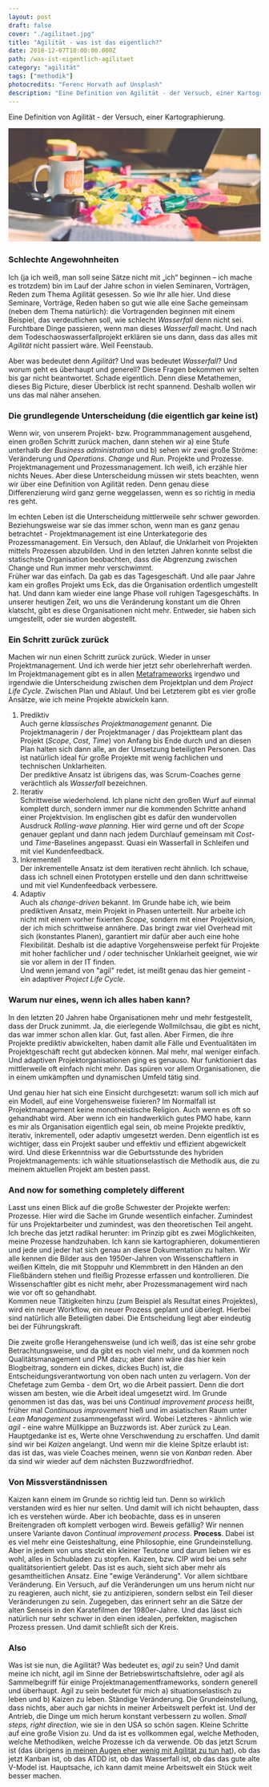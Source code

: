 ```yaml
---
layout: post
draft: false
cover: "./agilitaet.jpg"
title: "Agilität - was ist das eigentlich?" 
date: 2018-12-07T10:00:00.000Z
path: /was-ist-eigentlich-agilitaet
category: "agilität"
tags: ["methodik"]
photocredits: "Ferenc Horvath auf Unsplash"
description: "Eine Definition von Agilität - der Versuch, einer Kartographierung."
---
```


Eine Definition von Agilität - der Versuch, einer Kartographierung.

![Was ist Agilität](./agilitaet.jpg)

### Schlechte Angewohnheiten

Ich (ja ich weiß, man soll seine Sätze nicht mit „ich“ beginnen – ich mache es trotzdem) bin im Lauf der Jahre schon in vielen Seminaren, Vorträgen, Reden zum Thema Agilität gesessen. So wie Ihr alle hier. Und diese Seminare, Vorträge, Reden haben so gut wie alle eine Sache gemeinsam (neben dem Thema natürlich): die Vortragenden beginnen mit einem Beispiel, das verdeutlichen soll, wie schlecht _Wasserfall_ denn nicht sei. Furchtbare Dinge passieren, wenn man dieses _Wasserfall_ macht. Und nach dem Todeschaoswasserfallprojekt erklären sie uns dann, dass das alles mit _Agilität_ nicht passiert wäre. Weil Feenstaub.

Aber was bedeutet denn _Agilität_? Und was bedeutet _Wasserfall_? Und worum geht es überhaupt und generell? Diese Fragen bekommen wir selten bis gar nicht beantwortet. Schade eigentlich. Denn diese Metathemen, dieses Big Picture, dieser Überblick ist recht spannend. Deshalb wollen wir uns das mal näher ansehen.

### Die grundlegende Unterscheidung (die eigentlich gar keine ist)

Wenn wir, von unserem Projekt- bzw. Programmmanagement ausgehend, einen großen Schritt zurück machen, dann stehen wir a) eine Stufe unterhalb der _Business administration_ und b) sehen wir zwei große Ströme: Veränderung und _Operations_. _Change_ und _Run_. Projekte und Prozesse. Projektmanagement und Prozessmanagement. Ich weiß, ich erzähle hier nichts Neues. Aber diese Unterscheidung müssen wir stets beachten, wenn wir über eine Definition von Agilität reden. Denn genau diese Differenzierung wird ganz gerne weggelassen, wenn es so richtig in media res geht.

Im echten Leben ist die Unterscheidung mittlerweile sehr schwer geworden. Beziehungsweise war sie das immer schon, wenn man es ganz genau betrachtet - Projektmanagement ist eine Unterkategorie des Prozessmanagement. Ein Versuch, den Ablauf, die Unklarheit von Projekten mittels Prozessen abzubilden. Und in den letzten Jahren konnte selbst die statischste Organisation beobachten, dass die Abgrenzung zwischen Change und Run immer mehr verschwimmt.  
Früher war das einfach. Da gab es das Tagesgeschäft. Und alle paar Jahre kam ein großes Projekt ums Eck, das die Organisation ordentlich umgestellt hat. Und dann kam wieder eine lange Phase voll ruhigen Tagesgeschäfts. In unserer heutigen Zeit, wo uns die Veränderung konstant um die Ohren klatscht, gibt es diese Organisationen nicht mehr. Entweder, sie haben sich umgestellt, oder sie wurden abgestellt.

### Ein Schritt zurück zurück

Machen wir nun einen Schritt zurück zurück. Wieder in unser Projektmanagement. Und ich werde hier jetzt sehr oberlehrerhaft werden. Im Projektmanagement gibt es in allen [Metaframeworks](/modernes-projektmanagement-der-methodische-teil) irgendwo und irgendwie die Unterscheidung zwischen dem Projektplan und dem _Project Life Cycle_. Zwischen Plan und Ablauf. Und bei Letzterem gibt es vier große Ansätze, wie ich meine Projekte abwickeln kann.

1. Prediktiv  
Auch gerne _klassisches Projektmanagement_ genannt. Die Projektmanagerin / der Projektmanager / das Projektteam plant das Projekt (_Scope_, _Cost_, _Time_) von Anfang bis Ende durch und an diesen Plan halten sich dann alle, an der Umsetzung beteiligten Personen. Das ist natürlich ideal für große Projekte mit wenig fachlichen und technischen Unklarheiten.  
Der prediktive Ansatz ist übrigens das, was Scrum-Coaches gerne verächtlich als _Wasserfall_ bezeichnen.
2. Iterativ  
Schrittweise wiederholend. Ich plane nicht den großen Wurf auf einmal komplett durch, sondern immer nur die kommenden Schritte anhand einer Projektvision. Im englischen gibt es dafür den wundervollen Ausdruck _Rolling-wave planning_. Hier wird gerne und oft der _Scope_ genauer geplant und dann nach jedem Durchlauf gemeinsam mit _Cost_- und _Time_-Baselines angepasst. Quasi ein Wasserfall in Schleifen und mit viel Kundenfeedback.
3. Inkrementell  
Der inkrementelle Ansatz ist dem iterativen recht ähnlich. Ich schaue, dass ich schnell einen Prototypen erstelle und den dann schrittweise und mit viel Kundenfeedback verbessere.
4. Adaptiv  
Auch als _change-driven_ bekannt. Im Grunde habe ich, wie beim prediktiven Ansatz, mein Projekt in Phasen unterteilt. Nur arbeite ich nicht mit einem vorher fixierten _Scope_, sondern mit einer Projektvision, der ich mich schrittweise annähere. Das bringt zwar viel Overhead mit sich (konstantes Planen), garantiert mir dafür aber auch eine hohe Flexibilität. Deshalb ist die adaptive Vorgehensweise perfekt für Projekte mit hoher fachlicher und / oder technischer Unklarheit geeignet, wie wir sie vor allem in der IT finden.  
Und wenn jemand von "agil" redet, ist meißt genau das hier gemeint - ein adaptiver _Project Life Cycle_.

### Warum nur eines, wenn ich alles haben kann?

In den letzten 20 Jahren habe  Organisationen mehr und mehr festgestellt, dass der Druck zunimmt. Ja, die eierlegende Wollmilchsau, die gibt es nicht, das war immer schon allen klar. Gut, fast allen. Aber Firmen, die ihre Projekte prediktiv abwickelten, haben damit alle Fälle und Eventualitäten im Projektgeschäft recht gut abdecken können. Mal mehr, mal weniger einfach. Und adaptiven Projektorganisationen ging es genauso. Nur funktioniert das mittlerweile oft einfach nicht mehr. Das spüren vor allem Organisationen, die in einem umkämpften und dynamischen Umfeld tätig sind.

Und genau hier hat sich eine Einsicht durchgesetzt: warum soll ich mich auf ein Modell, auf eine Vorgehensweise fixieren? Im Normalfall ist Projektmanagement keine monotheistische Religion. Auch wenn es oft so gehandhabt wird. Aber wenn ich ein handwerklich gutes PMO habe, kann es mir als Organisation eigentlich egal sein, ob meine Projekte prediktiv, iterativ, inkrementell, oder adaptiv umgesetzt werden. Denn eigentlich ist es wichtiger, dass ein Projekt sauber und effektiv und effizient abgewickelt wird. Und diese Erkenntniss war die Geburtsstunde des hybriden Projektmanagements: ich wähle situationselastisch die Methodik aus, die zu meinem aktuellen Projekt am besten passt.

### And now for something completely different

Lasst uns einen Blick auf die große Schwester der Projekte werfen: Prozesse. Hier wird die Sache im Grunde wesentlich einfacher. Zumindest für uns Projektarbeiter und zumindest, was den theoretischen Teil angeht. Ich breche das jetzt radikal herunter: im Prinzip gibt es zwei Möglichkeiten, meine Prozesse handzuhaben. Ich kann sie kartographieren, dokumentieren und jede und jeder hat sich genau an diese Dokumentation zu halten. Wir alle kennen die Bilder aus den 1950er-Jahren von Wissenschaftlern in weißen Kitteln, die mit Stoppuhr und Klemmbrett in den Händen an den Fließbändern stehen und fleißig Prozesse erfassen und kontrollieren. Die Wissenschaftler gibt es nicht mehr, aber Prozessmanagement wird nach wie vor oft so gehandhabt.  
Kommen neue Tätigkeiten hinzu (zum Beispiel als Resultat eines Projektes), wird ein neuer Workflow, ein neuer Prozess geplant und überlegt. Hierbei sind natürlich alle Beteiligten dabei. Die Entscheidung liegt aber eindeutig bei der Führungskraft.

Die zweite große Herangehensweise (und ich weiß, das ist eine sehr grobe Betrachtungsweise, und da gibt es noch viel mehr, und da kommen noch Qualitätsmanagement und PM dazu; aber dann wäre das hier kein Blogbeitrag, sondern ein dickes, dickes Buch) ist, die Entscheidungsverantwortung von oben nach unten zu verlagern. Von der Chefetage zum Gemba - dem Ort, wo die Arbeit passiert. Denn die dort wissen am besten, wie die Arbeit ideal umgesetzt wird. Im Grunde genommen ist das das, was bei uns _Continual improvement process_ heißt, früher mal _Continuous improvement_ hieß und im asiatischen Raum unter _Lean Management_ zusammengefasst wird. Wobei Letzteres - ähnlich wie _agil_ - eine wahre Müllkippe an Buzzwords ist. Aber zurück zu Lean. Hauptgedanke ist es, Werte ohne Verschwendung zu erschaffen. Und damit sind wir bei _Kaizen_ angelangt. Und wenn mir die kleine Spitze erlaubt ist: das ist das, was viele Coaches meinen, wenn sie von _Kanban_ reden. Aber da sind wir wieder auf dem nächsten Buzzwordfriedhof.

### Von Missverständnissen

Kaizen kann einem im Grunde so richtig leid tun. Denn so wirklich verstanden wird es hier nur selten. Und damit will ich nicht behaupten, dass ich es verstehen würde. Aber ich beobachte, dass es in unseren Breitengraden oft komplett verbogen wird. Beweis gefällig? Wir nennen unsere Variante davon _Continual improvement process_. **Process**. Dabei ist es viel mehr eine Geisteshaltung, eine Philosophie, eine Grundeinstellung. Aber in jedem von uns steckt ein kleiner Teutone und darum lieben wir es wohl, alles in Schubladen zu stopfen. Kaizen, bzw. CIP wird bei uns sehr qualitätsorientiert gelebt. Das ist es auch, sieht sich aber mehr als gesamtheitlichen Ansatz. Eine "ewige Veränderung". Vor allem sichtbare Veränderung. Ein Versuch, auf die Veränderungen um uns herum nicht nur zu reagieren, auch nicht, sie zu antizipieren, sondern selbst ein Teil dieser Veränderungen zu sein. Zugegeben, das erinnert sehr an die Sätze der alten Senseis in den Karatefilmen der 1980er-Jahre. Und das lässt sich natürlich nur sehr schwer in den einen idealen, perfekten, magischen Prozess pressen. Und damit schließt sich der Kreis.

### Also

Was ist sie nun, die Agilität? Was bedeutet es, _agil_ zu sein? Und damit meine ich nicht, agil im Sinne der Betriebswirtschaftslehre, oder agil als Sammelbegriff für einige Projektmanagementframeworks, sondern generell und überhaupt. Agil zu sein bedeutet für mich a) situationselastisch zu leben und b) Kaizen zu leben. Ständige Veränderung. Die Grundeinstellung, dass nichts, aber auch gar nichts in meiner Arbeitswelt perfekt ist. Und der Antrieb, die Dinge um mich herum konstant verbessern zu wollen. _Small steps, right direction_, wie sie in den USA so schön sagen. Kleine Schritte auf eine große Vision zu. Und da ist es vollkommen egal, welche Methoden, welche Methodiken, welche Prozesse ich da verwende. Ob das jetzt Scrum ist (das übrigens [in meinen Augen eher wenig mit Agilität zu tun hat](/ist-scrum-tot)), ob das jetzt Kanban ist, ob das ATDD ist, ob das Wasserfall ist, ob das das gute alte V-Model ist. Hauptsache, ich kann damit meine Arbeitswelt ein Stück weit besser machen.
